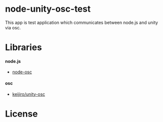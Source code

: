 node-unity-osc-test
===================

This app is test application which communicates between node.js and unity via osc.


# Libraries  
#### node.js
* [node-osc](https://github.com/termie/node-osc)

#### osc
* [keijiro/unity-osc](https://github.com/keijiro/unity-osc)

# License
